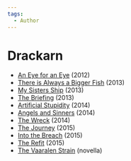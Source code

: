 ```yaml
---
tags:
  - Author
---
```


# Drackarn

- [An Eye for an Eye](./aneyeforaneye.md) (2012)
- [There is Always a Bigger Fish](./thereisalwaysabiggerfish.md) (2013)
- [My Sisters Ship](./mysistersship.md) (2013)
- [The Briefing](./thebriefing.md) (2013)
- [Artificial Stupidity](./artificialstupidity.md) (2014)
- [Angels and Sinners](./angelsandsinners.md) (2014)
- [The Wreck](./thewreck.md) (2014)
- [The Journey](./thejourney.md) (2015)
- [Into the Breach](./intothebreach.md) (2015)
- [The Refit](./therefit.md) (2015)
- [The Vaaralen Strain](./Vaaralen%20Strain.pdf) (novella)